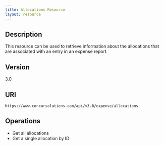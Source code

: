 ```yaml
---
title: Allocations Resource 
layout: resource
---
```



## Description

This resource can be used to retrieve information about the allocations that are associated with an entry in an expense report.

## Version

3.0

## URI

`https://www.concursolutions.com/api/v3.0/expense/allocations`

## Operations

* Get all allocations
* Get a single allocation by ID


